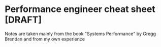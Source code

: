 # Performance engineer cheat sheet [DRAFT]


Notes are taken mainly from the book "Systems Performance" by Gregg Brendan and from my own experience